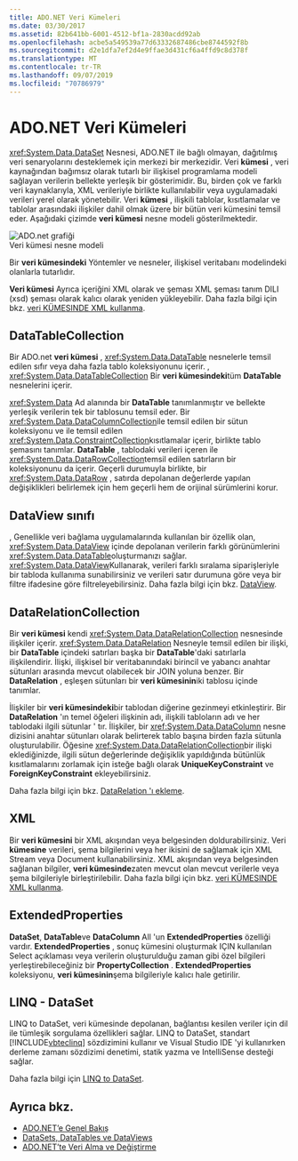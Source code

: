 ```yaml
---
title: ADO.NET Veri Kümeleri
ms.date: 03/30/2017
ms.assetid: 82b641bb-6001-4512-bf1a-2830acdd92ab
ms.openlocfilehash: acbe5a549539a77d63332687486cbe8744592f8b
ms.sourcegitcommit: d2e1dfa7ef2d4e9ffae3d431cf6a4ffd9c8d378f
ms.translationtype: MT
ms.contentlocale: tr-TR
ms.lasthandoff: 09/07/2019
ms.locfileid: "70786979"
---
```

# <a name="adonet-datasets"></a>ADO.NET Veri Kümeleri
<xref:System.Data.DataSet> Nesnesi, ADO.NET ile bağlı olmayan, dağıtılmış veri senaryolarını desteklemek için merkezi bir merkezidir. Veri **kümesi** , veri kaynağından bağımsız olarak tutarlı bir ilişkisel programlama modeli sağlayan verilerin bellekte yerleşik bir gösterimidir. Bu, birden çok ve farklı veri kaynaklarıyla, XML verileriyle birlikte kullanılabilir veya uygulamadaki verileri yerel olarak yönetebilir. Veri **kümesi** , ilişkili tablolar, kısıtlamalar ve tablolar arasındaki ilişkiler dahil olmak üzere bir bütün veri kümesini temsil eder. Aşağıdaki çizimde **veri kümesi** nesne modeli gösterilmektedir.  
  
 ![ADO.net grafiği](./media/ado-1-bpuedev11.png "ado_1_bpuedev11")  
Veri kümesi nesne modeli  
  
 Bir **veri kümesindeki** Yöntemler ve nesneler, ilişkisel veritabanı modelindeki olanlarla tutarlıdır.  
  
 **Veri kümesi** Ayrıca içeriğini XML olarak ve şeması XML şeması tanım DILI (xsd) şeması olarak kalıcı olarak yeniden yükleyebilir. Daha fazla bilgi için bkz. [veri KÜMESINDE XML kullanma](./dataset-datatable-dataview/using-xml-in-a-dataset.md).  
  
## <a name="the-datatablecollection"></a>DataTableCollection  
 Bir ADO.net **veri kümesi** , <xref:System.Data.DataTable> nesnelerle temsil edilen sıfır veya daha fazla tablo koleksiyonunu içerir. , <xref:System.Data.DataTableCollection> Bir **veri kümesindeki**tüm **DataTable** nesnelerini içerir.  
  
 <xref:System.Data> Ad alanında bir **DataTable** tanımlanmıştır ve bellekte yerleşik verilerin tek bir tablosunu temsil eder. Bir <xref:System.Data.DataColumnCollection>ile temsil edilen bir sütun koleksiyonu ve ile temsil edilen <xref:System.Data.ConstraintCollection>kısıtlamalar içerir, birlikte tablo şemasını tanımlar. **DataTable** , tablodaki verileri içeren ile <xref:System.Data.DataRowCollection>temsil edilen satırların bir koleksiyonunu da içerir. Geçerli durumuyla birlikte, bir <xref:System.Data.DataRow> , satırda depolanan değerlerde yapılan değişiklikleri belirlemek için hem geçerli hem de orijinal sürümlerini korur.  
  
## <a name="the-dataview-class"></a>DataView sınıfı  
 , Genellikle veri bağlama uygulamalarında kullanılan bir özellik olan, <xref:System.Data.DataView> içinde depolanan verilerin farklı görünümlerini <xref:System.Data.DataTable>oluşturmanızı sağlar. <xref:System.Data.DataView>Kullanarak, verileri farklı sıralama siparişleriyle bir tabloda kullanıma sunabilirsiniz ve verileri satır durumuna göre veya bir filtre ifadesine göre filtreleyebilirsiniz. Daha fazla bilgi için bkz. [DataView](./dataset-datatable-dataview/dataviews.md).  
  
## <a name="the-datarelationcollection"></a>DataRelationCollection  
 Bir **veri kümesi** kendi <xref:System.Data.DataRelationCollection> nesnesinde ilişkiler içerir. <xref:System.Data.DataRelation> Nesneyle temsil edilen bir ilişki, bir **DataTable** içindeki satırları başka bir **DataTable**'daki satırlarla ilişkilendirir. İlişki, ilişkisel bir veritabanındaki birincil ve yabancı anahtar sütunları arasında mevcut olabilecek bir JOIN yoluna benzer. Bir **DataRelation** , eşleşen sütunları bir **veri kümesinin**iki tablosu içinde tanımlar.  
  
 İlişkiler bir **veri kümesindeki**bir tablodan diğerine gezinmeyi etkinleştirir. Bir **DataRelation** 'ın temel öğeleri ilişkinin adı, ilişkili tabloların adı ve her tablodaki ilgili sütunlar ' tır. İlişkiler, bir <xref:System.Data.DataColumn> nesne dizisini anahtar sütunları olarak belirterek tablo başına birden fazla sütunla oluşturulabilir. Öğesine <xref:System.Data.DataRelationCollection>bir ilişki eklediğinizde, ilgili sütun değerlerinde değişiklik yapıldığında bütünlük kısıtlamalarını zorlamak için isteğe bağlı olarak **UniqueKeyConstraint** ve **ForeignKeyConstraint** ekleyebilirsiniz.  
  
 Daha fazla bilgi için bkz. [DataRelation 'ı ekleme](./dataset-datatable-dataview/adding-datarelations.md).  
  
## <a name="xml"></a>XML  
 Bir **veri kümesini** bir XML akışından veya belgesinden doldurabilirsiniz. Veri **kümesine** verileri, şema bilgilerini veya her ikisini de sağlamak için XML Stream veya Document kullanabilirsiniz. XML akışından veya belgesinden sağlanan bilgiler, **veri kümesinde**zaten mevcut olan mevcut verilerle veya şema bilgileriyle birleştirilebilir. Daha fazla bilgi için bkz. [veri KÜMESINDE XML kullanma](./dataset-datatable-dataview/using-xml-in-a-dataset.md).  
  
## <a name="extendedproperties"></a>ExtendedProperties  
 **DataSet**, **DataTable**ve **DataColumn** All 'un **ExtendedProperties** özelliği vardır. **ExtendedProperties** , sonuç kümesini oluşturmak IÇIN kullanılan Select açıklaması veya verilerin oluşturulduğu zaman gibi özel bilgileri yerleştirebileceğiniz bir **PropertyCollection** . **ExtendedProperties** koleksiyonu, **veri kümesinin**şema bilgileriyle kalıcı hale getirilir.  
  
## <a name="linq-to-dataset"></a>LINQ - DataSet  
 LINQ to DataSet, veri kümesinde depolanan, bağlantısı kesilen veriler için dil ile tümleşik sorgulama özellikleri sağlar. LINQ to DataSet, standart [!INCLUDE[vbteclinq](../../../../includes/vbteclinq-md.md)] sözdizimini kullanır ve Visual Studio IDE 'yi kullanırken derleme zamanı sözdizimi denetimi, statik yazma ve IntelliSense desteği sağlar.  
  
 Daha fazla bilgi için [LINQ to DataSet](linq-to-dataset.md).  
  
## <a name="see-also"></a>Ayrıca bkz.

- [ADO.NET’e Genel Bakış](ado-net-overview.md)
- [DataSets, DataTables ve DataViews](./dataset-datatable-dataview/index.md)
- [ADO.NET’te Veri Alma ve Değiştirme](retrieving-and-modifying-data.md)
